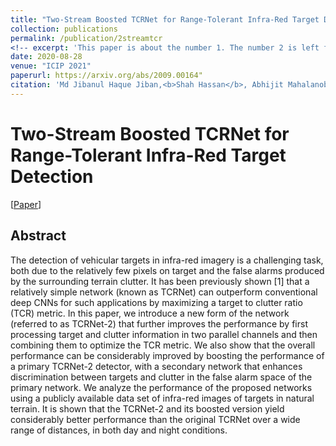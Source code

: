 ```yaml
---
title: "Two-Stream Boosted TCRNet for Range-Tolerant Infra-Red Target Detection"
collection: publications
permalink: /publication/2streamtcr
<!-- excerpt: 'This paper is about the number 1. The number 2 is left for future work.' -->
date: 2020-08-28
venue: "ICIP 2021"
paperurl: https://arxiv.org/abs/2009.00164"
citation: 'Md Jibanul Haque Jiban,<b>Shah Hassan</b>, Abhijit Mahalanobis. "Two-Stream Boosted TCRNet for Range-Tolerant Infra-Red Target Detection". <i>(ICIP 2020)</i>. '
---
```

# Two-Stream Boosted TCRNet for Range-Tolerant Infra-Red Target Detection

[<a href="https://ieeexplore.ieee.org/abstract/document/9506170">Paper</a>]



## Abstract
The detection of vehicular targets in infra-red imagery is a challenging task, both due to the relatively few pixels on target and the false alarms produced by the surrounding terrain clutter. It has been previously shown [1] that a relatively simple network (known as TCRNet) can outperform conventional deep CNNs for such applications by maximizing a target to clutter ratio (TCR) metric. In this paper, we introduce a new form of the network (referred to as TCRNet-2) that further improves the performance by first processing target and clutter information in two parallel channels and then combining them to optimize the TCR metric. We also show that the overall performance can be considerably improved by boosting the performance of a primary TCRNet-2 detector, with a secondary network that enhances discrimination between targets and clutter in the false alarm space of the primary network. We analyze the performance of the proposed networks using a publicly available data set of infra-red images of targets in natural terrain. It is shown that the TCRNet-2 and its boosted version yield considerably better performance than the original TCRNet over a wide range of distances, in both day and night conditions.

<!--
## Citation
    @article{zheng2020lodonet,
      title={LodoNet: A Deep Neural Network with 2D Keypoint Matchingfor 3D LiDAR Odometry Estimation},
      author={Zheng, Ce and Lyu, Yecheng and Li, Ming and Zhang, Ziming},
      journal={arXiv preprint arXiv:2009.00164},
      year={2020}
    }
-->
